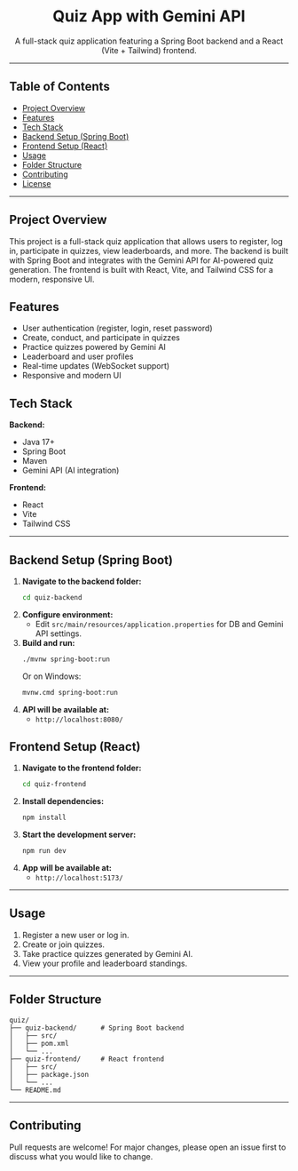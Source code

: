 
<div align="center">
  <h1>Quiz App with Gemini API</h1>
  <p>A full-stack quiz application featuring a Spring Boot backend and a React (Vite + Tailwind) frontend.</p>
</div>

---

## Table of Contents
- [Project Overview](#project-overview)
- [Features](#features)
- [Tech Stack](#tech-stack)
- [Backend Setup (Spring Boot)](#backend-setup-spring-boot)
- [Frontend Setup (React)](#frontend-setup-react)
- [Usage](#usage)
- [Folder Structure](#folder-structure)
- [Contributing](#contributing)
- [License](#license)

---

## Project Overview
This project is a full-stack quiz application that allows users to register, log in, participate in quizzes, view leaderboards, and more. The backend is built with Spring Boot and integrates with the Gemini API for AI-powered quiz generation. The frontend is built with React, Vite, and Tailwind CSS for a modern, responsive UI.

## Features
- User authentication (register, login, reset password)
- Create, conduct, and participate in quizzes
- Practice quizzes powered by Gemini AI
- Leaderboard and user profiles
- Real-time updates (WebSocket support)
- Responsive and modern UI

## Tech Stack
**Backend:**
- Java 17+
- Spring Boot
- Maven
- Gemini API (AI integration)

**Frontend:**
- React
- Vite
- Tailwind CSS

---

## Backend Setup (Spring Boot)
1. **Navigate to the backend folder:**
	```sh
	cd quiz-backend
	```
2. **Configure environment:**
	- Edit `src/main/resources/application.properties` for DB and Gemini API settings.
3. **Build and run:**
	```sh
	./mvnw spring-boot:run
	```
	Or on Windows:
	```sh
	mvnw.cmd spring-boot:run
	```
4. **API will be available at:**
	- `http://localhost:8080/`

## Frontend Setup (React)
1. **Navigate to the frontend folder:**
	```sh
	cd quiz-frontend
	```
2. **Install dependencies:**
	```sh
	npm install
	```
3. **Start the development server:**
	```sh
	npm run dev
	```
4. **App will be available at:**
	- `http://localhost:5173/`

---

## Usage
1. Register a new user or log in.
2. Create or join quizzes.
3. Take practice quizzes generated by Gemini AI.
4. View your profile and leaderboard standings.

---

## Folder Structure
```
quiz/
├── quiz-backend/      # Spring Boot backend
│   ├── src/
│   ├── pom.xml
│   └── ...
├── quiz-frontend/     # React frontend
│   ├── src/
│   ├── package.json
│   └── ...
└── README.md
```

---

## Contributing
Pull requests are welcome! For major changes, please open an issue first to discuss what you would like to change.


